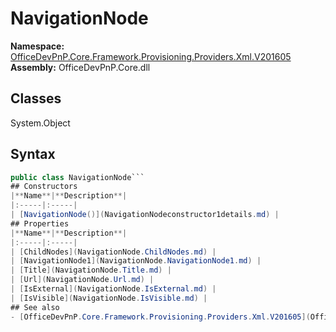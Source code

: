# NavigationNode

**Namespace:** [OfficeDevPnP.Core.Framework.Provisioning.Providers.Xml.V201605](OfficeDevPnP.Core.Framework.Provisioning.Providers.Xml.V201605.md)
**Assembly:** OfficeDevPnP.Core.dll
## Classes
System.Object
## Syntax
```C#
public class NavigationNode```
## Constructors
|**Name**|**Description**|
|:-----|:-----|
| [NavigationNode()](NavigationNodeconstructor1details.md) | 
## Properties
|**Name**|**Description**|
|:-----|:-----|
| [ChildNodes](NavigationNode.ChildNodes.md) | 
| [NavigationNode1](NavigationNode.NavigationNode1.md) | 
| [Title](NavigationNode.Title.md) | 
| [Url](NavigationNode.Url.md) | 
| [IsExternal](NavigationNode.IsExternal.md) | 
| [IsVisible](NavigationNode.IsVisible.md) | 
## See also
- [OfficeDevPnP.Core.Framework.Provisioning.Providers.Xml.V201605](OfficeDevPnP.Core.Framework.Provisioning.Providers.Xml.V201605.md)
